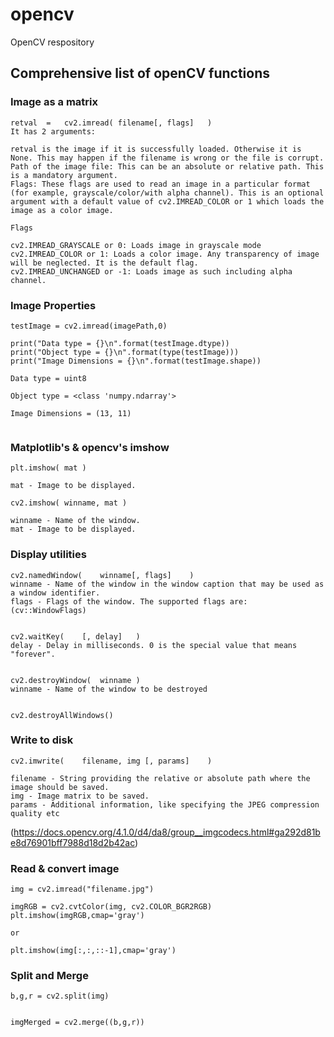 # opencv
OpenCV respository


## Comprehensive list of openCV functions




### Image as a matrix

```
retval  =   cv2.imread( filename[, flags]   )
It has 2 arguments:

retval is the image if it is successfully loaded. Otherwise it is None. This may happen if the filename is wrong or the file is corrupt.
Path of the image file: This can be an absolute or relative path. This is a mandatory argument.
Flags: These flags are used to read an image in a particular format (for example, grayscale/color/with alpha channel). This is an optional argument with a default value of cv2.IMREAD_COLOR or 1 which loads the image as a color image.

Flags

cv2.IMREAD_GRAYSCALE or 0: Loads image in grayscale mode
cv2.IMREAD_COLOR or 1: Loads a color image. Any transparency of image will be neglected. It is the default flag.
cv2.IMREAD_UNCHANGED or -1: Loads image as such including alpha channel.
```


### Image Properties
```
testImage = cv2.imread(imagePath,0)

print("Data type = {}\n".format(testImage.dtype))
print("Object type = {}\n".format(type(testImage)))
print("Image Dimensions = {}\n".format(testImage.shape))

Data type = uint8

Object type = <class 'numpy.ndarray'>

Image Dimensions = (13, 11)


```


### Matplotlib's & opencv's imshow

```
plt.imshow( mat )

mat - Image to be displayed.

cv2.imshow( winname, mat )

winname - Name of the window.
mat - Image to be displayed.

```


### Display utilities

```
cv2.namedWindow(    winname[, flags]    )
winname - Name of the window in the window caption that may be used as a window identifier.
flags - Flags of the window. The supported flags are: (cv::WindowFlags)


cv2.waitKey(    [, delay]   )
delay - Delay in milliseconds. 0 is the special value that means "forever".


cv2.destroyWindow(  winname )
winname - Name of the window to be destroyed


cv2.destroyAllWindows()

```


### Write to disk

```
cv2.imwrite(    filename, img [, params]    )

filename - String providing the relative or absolute path where the image should be saved.
img - Image matrix to be saved.
params - Additional information, like specifying the JPEG compression quality etc

```
(https://docs.opencv.org/4.1.0/d4/da8/group__imgcodecs.html#ga292d81be8d76901bff7988d18d2b42ac)


### Read & convert image
```
img = cv2.imread("filename.jpg")

imgRGB = cv2.cvtColor(img, cv2.COLOR_BGR2RGB)
plt.imshow(imgRGB,cmap='gray')

or

plt.imshow(img[:,:,::-1],cmap='gray')

```


### Split and Merge

```
b,g,r = cv2.split(img)


imgMerged = cv2.merge((b,g,r))

```






